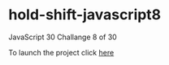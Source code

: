 # hold-shift-javascript8
JavaScript 30 Challange 8 of 30


To launch the project click [here](https://sotoxp.github.io/hold-shift-javascript8/)